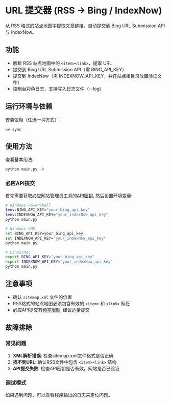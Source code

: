 # URL 提交器 (RSS → Bing / IndexNow)

从 RSS 格式的站点地图中提取文章链接，自动提交到 Bing URL Submission API 与 IndexNow。

## 功能
- 解析 RSS 站点地图中的 `<item><link>`，提取 URL
- 提交到 Bing URL Submission API（需 BING_API_KEY）
- 提交到 IndexNow（需 INDEXNOW_API_KEY，并在站点根目录放置验证文件）
- 控制台彩色日志，支持写入日志文件（--log）

## 运行环境与依赖
安装依赖（任选一种方式）：
```shell
uv sync
```

## 使用方法

查看基本用法:
```bash
python main.py -h
```

### 必应API提交

首先需要获取必应网站管理员工具的[API密钥](https://blogs.bing.com/webmaster/may-2019/Easy-set-up-guide-for-Bing%E2%80%99s-Adaptive-URL-submission-API), 然后设置环境变量:

```bash
# Windows PowerShell
$env:BING_API_KEY="your_bing_api_key"
$env:INDEXNOW_API_KEY="your_indexNow_api_key"
python main.py

# Windows CMD
set BING_API_KEY=your_bing_api_key
set INDEXNOW_API_KEY="your_indexNow_api_key"
python main.py

# Linux/Mac
export BING_API_KEY="your_bing_api_key"
export INDEXNOW_API_KEY="your_indexNow_api_key"
python main.py
```

## 注意事项

- 确认 `sitemap.xml` 文件的位置
- RSS格式的站点地图必须包含有效的 `<item>` 和 `<link>` 标签
- 必应API提交有[频率限制](https://www.bing.com/webmasters/help/url-submission-62f2860b), 建议适量提交

## 故障排除

### 常见问题

1. **XML解析错误**: 检查sitemap.xml文件格式是否正确
2. **找不到URL**: 确认RSS文件中包含 `<item><link>` 结构
3. **API提交失败**: 检查API密钥是否有效，网站是否已验证

### 调试模式

如果遇到问题，可以查看程序输出的日志来定位问题。
